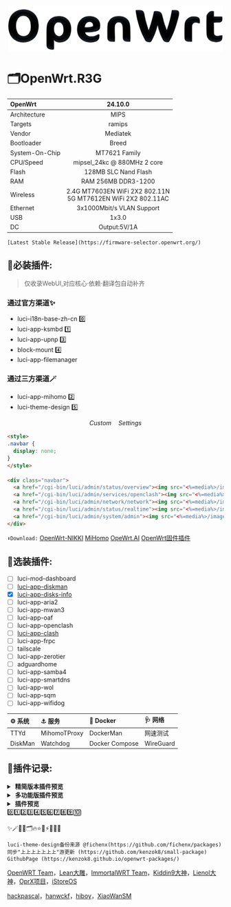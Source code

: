 <div align="center">
<a href="https://downloads.openwrt.org/" target="_blank">
  <img width="500" src="https://github.com/Kakile/OpenWrt.R3G/blob/73bda9d2e889d799e7085991bbea177cda793f73/Images/OpenWrt.png" alt="OpenWrt logo"/></a>
</div>

# 🗂️OpenWrt.R3G
| OpenWrt | 24.10.0 |
| :------ |:-------:|
Architecture|MIPS
Targets|ramips
Vendor|Mediatek
Bootloader|Breed
System-On-Chip|MT7621 Family
CPU/Speed|mipsel_24kc @ 880MHz 2 core
Flash|128MB SLC Nand Flash
RAM|RAM 256MB DDR3-1200
Wireless|2.4G MT7603EN WiFi 2X2 802.11N<br>5G MT7612EN WiFi 2X2 802.11AC
Ethernet|3x1000Mbit/s VLAN Support
USB|1x3.0 
DC|Output:5V/1A

```
[Latest Stable Release](https://firmware-selector.openwrt.org/)
```

## 📔必装插件:
> 仅收录WebUI,对应核心·依赖·翻译包自动补齐
### 通过官方渠道✨

* luci-i18n-base-zh-cn 0️⃣
* luci-app-ksmbd 1️⃣
* luci-app-upnp 3️⃣
* block-mount 4️⃣
* luci-app-filemanager

### 通过三方渠道🪄
* luci-app-mihomo 2️⃣
* luci-theme-design 5️⃣

$$Custom \quad Settings$$
```html
<style>
.navbar {
  display: none;
}
</style>

<div class="navbar">
  <a href="/cgi-bin/luci/admin/status/overview"><img src="<%=media%>/images/home.png" /></a>
  <a href="/cgi-bin/luci/admin/services/openclash"><img src="<%=media%>/images/openclash.png" /></a>
  <a href="/cgi-bin/luci/admin/network/network"><img src="<%=media%>/images/link.png" /></a>
  <a href="/cgi-bin/luci/admin/status/realtime"><img src="<%=media%>/images/rank.png" /></a>
  <a href="/cgi-bin/luci/admin/system/admin"><img src="<%=media%>/images/user.png" /></a>
</div>
```

`⬇️Download:`
[OpenWrt-NIKKI](https://github.com/nikkinikki-org/OpenWrt-nikki)
[MiHomo](https://github.com/MetaCubeX/mihomo)
[OpeWrt.AI](https://dl.openwrt.ai/packages-24.10/mipsel_24kc/kiddin9/)
[OpenWrt固件插件](https://dllkids.xyz/packages/mipsel_24kc/)

## 🔮选装插件:

- [ ] luci-mod-dashboard
- [ ] [luci-app-diskman](https://github.com/lisaac/luci-app-diskman)
- [x] [luci-app-disks-info](https://github.com/gSpotx2f/luci-app-disks-info)
- [ ] luci-app-aria2
- [ ] luci-app-mwan3
- [ ] luci-app-oaf
- [ ] luci-app-openclash
- [ ] [luci-app-clash](https://github.com/frainzy1477/luci-app-clash)
- [ ] luci-app-frpc
- [ ] tailscale
- [ ] luci-app-zerotier
- [ ] adguardhome
- [ ] luci-app-samba4
- [ ] luci-app-smartdns
- [ ] luci-app-wol
- [ ] luci-app-sqm
- [ ] luci-app-wifidog

<table>
<thead>
<tr>
<th align="left">⚙️ 系统</th>
<th align="left">⚓ 服务</th>
<th align="left">🐳 Docker</th>
<th align="left">🩺 网络</th>
</tr>
</thead>
<tbody><tr>
<td align="left">TTYd</td>
<td align="left">MihomoTProxy</td>
<td align="left">DockerMan</td>
<td align="left">网速测试</td>
</tr>
<tr>
<td align="left">DiskMan</td>
<td align="left">Watchdog</td>
<td align="left">Docker Compose</td>
<td align="left">WireGuard</td>
</tr>
</tbody></table>

## 🔎插件记录:
<details>
<summary><b>&nbsp;精简版本插件预览</b></summary>
<br/>
<img src="https://github.com/Kakile/OpenWrt.R3G/blob/1aadd7355a839bcdab4b627d9815b062f6b50102/Images/mini.png"/>
</details>

<details>
<summary><b>&nbsp;多功能版插件预览</b></summary>
<br/>
<img src="https://github.com/Kakile/OpenWrt.R3G/blob/1aadd7355a839bcdab4b627d9815b062f6b50102/Images/plus.png"/>
</details>

<details>
<summary><b>&nbsp;插件预览</b></summary>
<br/>
<details>
<summary><b>├── 状态</b></summary>
　├── 概况<br/>
　├── 防火墙<br/>
　├── 路由表<br/>
　├── 系统日志<br/>
　├── 内核日志<br/>
　├── 系统进程<br/>
　├── 实时信息<br/>
　├── 实时监控<br/>
　├── 在线用户<br/>
　├── WireGuard 状态<br/>
　├── 负载均衡<br/>
　└── 释放内存
</details>
<details>
<summary><b>├── 系统</b></summary>
　├── 系统<br/>
　├── 管理权<br/>
　├── TTYD 终端<br/>
　├── 软件包<br/>
　├── 启动项<br/>
　├── 计划任务<br/>
　├── 挂载点<br/>
　├── 磁盘管理<br/>
　├── 备份/升级<br/>
　├── 自定义命令<br/>
　├── 定时重启<br/>
　├── 文件传输<br/>
　├── Argon 主题设置<br/>
　├── 重启<br/>
　└── 关机
</details>
<details>
<summary><b>├── 服务</b></summary>
　├── PassWall<br/>
　├── PassWall2<br/>
　├── Hello World<br/>
　├── iKoolProxy 滤广告<br/>
　├── V2ray 服务器<br/>
　├── 广告屏蔽大师 Plus+<br/>
　├── ShadowSocksR Plus+<br/>
　├── AdGuard Home<br/>
　├── 应用过滤<br/>
　├── MosDNS<br/>
　├── 全能推送<br/>
　├── 微信推送<br/>
　├── 上网时间控制<br/>
　├── 解锁网易云灰色歌曲<br/>
　├── OpenClash<br/>
　├── 动态 DNS<br/>
　├── MultiSD_Lite<br/>
　├── SmartDNS<br/>
　├── 网络唤醒<br/>
　├── 迅雷快鸟<br/>
　├── Frps<br/>
　├── UU游戏加速器<br/>
　├── UPnP<br/>
　├── KMS 服务器<br/>
　├── AirPlay 2 音频接收<br/>
　├── udpxy<br/>
　├── Nps 内网穿透<br/>
　├── uHTTPd<br/>
　├── Frp 内网穿透<br/>
　└── MWAN3 分流助手
</details>
<details>
<summary><b>├── Docker</b></summary>
　├── 概览<br/>
　├── 容器<br/>
　├── 镜像<br/>
　├── 网络<br/>
　├── 存储卷<br/>
　├── 事件<br/>
　└── 设置
</details>
<details>
<summary><b>├── 网络存储</b></summary>
　├── 文件浏览器<br/>
　├── 可道云<br/>
　├── NFS 管理<br/>
　├── 微力同步<br/>
　├── Alist 文件列表<br/>
　├── qBittorrent<br/>
　├── USB 打印服务器<br/>
　├── 硬盘休眠<br/>
　├── 挂载 SMB 网络共享<br/>
　├── 网络共享<br/>
　├── FTP 服务器<br/>
　├── Rclone<br/>
　├── Aria2 配置<br/>
　├── miniDLNA<br/>
　└── Transmission
</details>
<details>
<summary><b>├── VPN</b></summary>
　├── N2N v2 VPN<br/>
　├── SoftEther VPN 服务器<br/>
　├── OpenVPN 服务器<br/>
　├── PPTP VPN 服务器<br/>
　├── IPSec VPN 服务器<br/>
　└── ZeroTier
</details>
<details>
<summary><b>├── 网络</b></summary>
　├── 接口<br/>
　├── DHCP/DNS<br/>
　├── 主机名<br/>
　├── IP/MAC 绑定<br/>
　├── 静态路由<br/>
　├── 防火墙<br/>
　├── 诊断<br/>
　├── Socat<br/>
　├── SQM QoS<br/>
　├── 网速控制<br/>
　├── 多线多拨<br/>
　├── 负载均衡<br/>
　└── Turbo ACC 网络加速
</details>
<details>
<summary><b>├── 带宽监控</b></summary>
　├── 显示<br/>
　├── 配置<br/>
　├── 备份<br/>
　├── 网速监控<br/>
　└── 实时流量监测
</details>
　└── <b>退出</b>
</details>
0️⃣1️⃣2️⃣3️⃣4️⃣5️⃣6️⃣7️⃣8️⃣9️⃣🔟

✨🪄🔎📔🗂️🔥⭐💖⚡🔦🔮🧸

```
luci-theme-design备份来源 @fichenx(https://github.com/fichenx/packages)
同步"上上上上上上上"游更新 (https://github.com/kenzok8/small-package)
GithubPage (https://kenzok8.github.io/openwrt-packages/)
```
[OpenWRT Team](https://github.com/openwrt/openwrt)，[Lean大雕](https://github.com/coolsnowwolf/lede)，[ImmortalWRT Team](https://github.com/immortalwrt/immortalwrt)，[Kiddin9大神](https://github.com/kiddin9/OpenWrt_x86-r2s-r4s-r5s-N1)，[Lienol大神](https://github.com/lienol/openwrt)，[OprX项目](https://www.oprx.top/)，[iStoreOS](https://fw.koolcenter.com/iStoreOS/)

[hackpascal](https://breed.hackpascal.net/)，[hanwckf](https://cmi.hanwckf.top/)，[hiboy](https://opt.cn2qq.com/padavan/)，[XiaoWanSM](https://pan.wwang.pw/)
